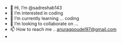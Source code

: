 - 👋 Hi, I’m @sadreshab143
- 👀 I’m interested in coding
- 🌱 I’m currently learning ... coding
- 💞️ I’m looking to collaborate on ...
- 📫 How to reach me .. anuragpoudel97@gmail.com
- 

<!---
sadreshab143/sadreshab143 is a ✨ special ✨ repository because its `README.md` (this file) appears on your GitHub profile.
You can click the Preview link to take a look at your changes.
--->
